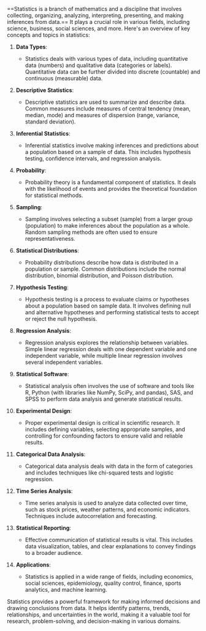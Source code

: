 ==Statistics is a branch of mathematics and a discipline that involves collecting, organizing, analyzing, interpreting, presenting, and making inferences from data.== It plays a crucial role in various fields, including science, business, social sciences, and more. Here's an overview of key concepts and topics in statistics:

1. **Data Types**:
   - Statistics deals with various types of data, including quantitative data (numbers) and qualitative data (categories or labels). Quantitative data can be further divided into discrete (countable) and continuous (measurable) data.

2. **Descriptive Statistics**:
   - Descriptive statistics are used to summarize and describe data. Common measures include measures of central tendency (mean, median, mode) and measures of dispersion (range, variance, standard deviation).

3. **Inferential Statistics**:
   - Inferential statistics involve making inferences and predictions about a population based on a sample of data. This includes hypothesis testing, confidence intervals, and regression analysis.

4. **Probability**:
   - Probability theory is a fundamental component of statistics. It deals with the likelihood of events and provides the theoretical foundation for statistical methods.

5. **Sampling**:
   - Sampling involves selecting a subset (sample) from a larger group (population) to make inferences about the population as a whole. Random sampling methods are often used to ensure representativeness.

6. **Statistical Distributions**:
   - Probability distributions describe how data is distributed in a population or sample. Common distributions include the normal distribution, binomial distribution, and Poisson distribution.

7. **Hypothesis Testing**:
   - Hypothesis testing is a process to evaluate claims or hypotheses about a population based on sample data. It involves defining null and alternative hypotheses and performing statistical tests to accept or reject the null hypothesis.

8. **Regression Analysis**:
   - Regression analysis explores the relationship between variables. Simple linear regression deals with one dependent variable and one independent variable, while multiple linear regression involves several independent variables.

9. **Statistical Software**:
   - Statistical analysis often involves the use of software and tools like R, Python (with libraries like NumPy, SciPy, and pandas), SAS, and SPSS to perform data analysis and generate statistical results.

10. **Experimental Design**:
    - Proper experimental design is critical in scientific research. It includes defining variables, selecting appropriate samples, and controlling for confounding factors to ensure valid and reliable results.

11. **Categorical Data Analysis**:
    - Categorical data analysis deals with data in the form of categories and includes techniques like chi-squared tests and logistic regression.

12. **Time Series Analysis**:
    - Time series analysis is used to analyze data collected over time, such as stock prices, weather patterns, and economic indicators. Techniques include autocorrelation and forecasting.

13. **Statistical Reporting**:
    - Effective communication of statistical results is vital. This includes data visualization, tables, and clear explanations to convey findings to a broader audience.

14. **Applications**:
    - Statistics is applied in a wide range of fields, including economics, social sciences, epidemiology, quality control, finance, sports analytics, and machine learning.

Statistics provides a powerful framework for making informed decisions and drawing conclusions from data. It helps identify patterns, trends, relationships, and uncertainties in the world, making it a valuable tool for research, problem-solving, and decision-making in various domains.